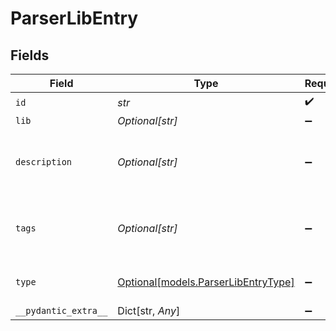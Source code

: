 # ParserLibEntry


## Fields

| Field                                                                  | Type                                                                   | Required                                                               | Description                                                            |
| ---------------------------------------------------------------------- | ---------------------------------------------------------------------- | ---------------------------------------------------------------------- | ---------------------------------------------------------------------- |
| `id`                                                                   | *str*                                                                  | :heavy_check_mark:                                                     | N/A                                                                    |
| `lib`                                                                  | *Optional[str]*                                                        | :heavy_minus_sign:                                                     | N/A                                                                    |
| `description`                                                          | *Optional[str]*                                                        | :heavy_minus_sign:                                                     | Brief description of this parser (optional)                            |
| `tags`                                                                 | *Optional[str]*                                                        | :heavy_minus_sign:                                                     | One or more tags related to this parser (optional)                     |
| `type`                                                                 | [Optional[models.ParserLibEntryType]](../models/parserlibentrytype.md) | :heavy_minus_sign:                                                     | Parser or formatter type to use                                        |
| `__pydantic_extra__`                                                   | Dict[str, *Any*]                                                       | :heavy_minus_sign:                                                     | N/A                                                                    |